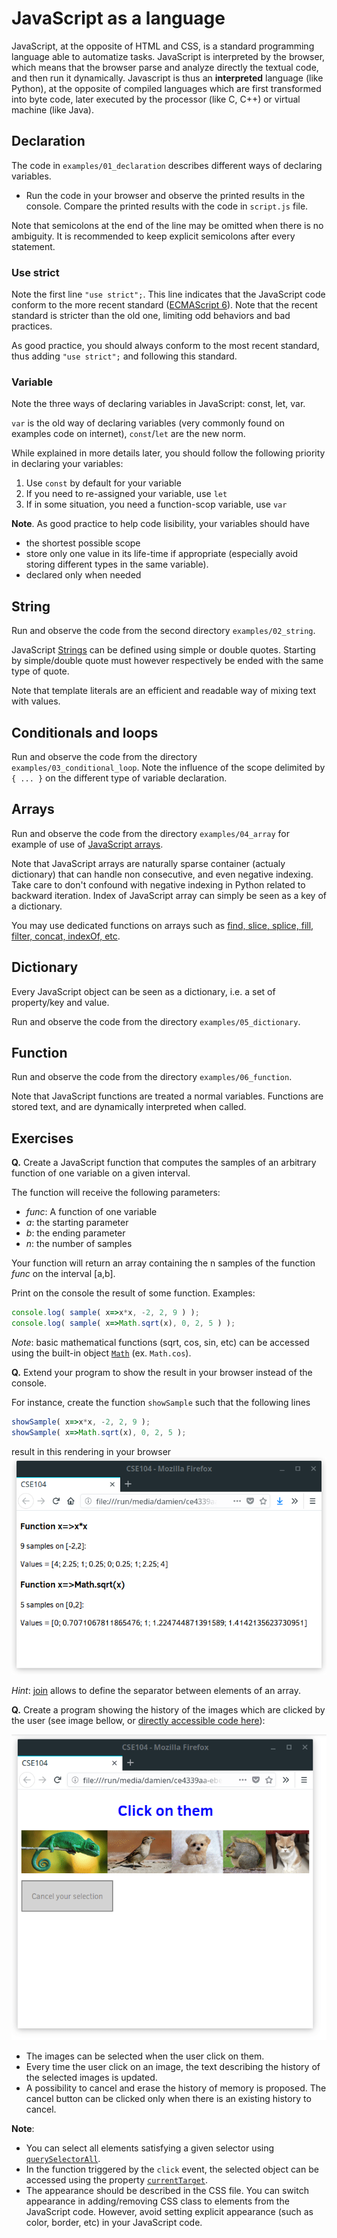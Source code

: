 # JavaScript as a language


JavaScript, at the opposite of HTML and CSS, is a standard programming language able to automatize tasks. JavaScript is interpreted by the browser, which means that the browser parse and analyze directly the textual code, and then run it dynamically.
Javascript is thus an __interpreted__ language (like Python), at the opposite of compiled languages which are first transformed into byte code, later executed by the processor (like C, C++) or virtual machine (like Java).

## Declaration

The code in `examples/01_declaration` describes different ways of declaring variables.

* Run the code in your browser and observe the printed results in the console. Compare the printed results with the code in `script.js` file.

Note that semicolons at the end of the line may be omitted when there is no ambiguity. It is recommended to keep explicit semicolons after every statement.

### Use strict 

Note the first line `"use strict";`.
This line indicates that the JavaScript code conform to the more recent standard ([ECMAScript 6](http://es6-features.org)). Note that the recent standard is stricter than the old one, limiting odd behaviors and bad practices.

As good practice, you should always conform to the most recent standard, thus adding `"use strict";` and following this standard.

### Variable

Note the three ways of declaring variables in JavaScript: const, let, var.

`var` is the old way of declaring variables (very commonly found on examples code on internet), `const`/`let` are the new norm.

While explained in more details later, you should follow the following priority in declaring your variables:
1. Use `const` by default for your variable
1. If you need to re-assigned your variable, use `let`
1. If in some situation, you need a function-scop variable, use `var`

__Note__. As good practice to help code lisibility, your variables should have
* the shortest possible scope
* store only one value in its life-time if appropriate (especially avoid storing different types in the same variable).
* declared only when needed

## String

Run and observe the code from the second directory `examples/02_string`.

JavaScript [Strings](https://developer.mozilla.org/en-US/docs/Web/JavaScript/Reference/Global_Objects/String) can be defined using simple or double quotes. Starting by simple/double quote must however respectively be ended with the same type of quote.

Note that template literals are an efficient and readable way of mixing text with values.

## Conditionals and loops


Run and observe the code from the directory `examples/03_conditional_loop`. Note the influence of the scope delimited by `{ ... }` on the different type of variable declaration.

## Arrays

Run and observe the code from the directory `examples/04_array` for example of use of [JavaScript arrays](https://developer.mozilla.org/en-US/docs/Web/JavaScript/Reference/Global_Objects/Array).

Note that JavaScript arrays are naturally sparse container (actualy dictionary) that can handle non consecutive, and even negative indexing. Take care to don't confound with negative indexing in Python related to backward iteration.
Index of JavaScript array can simply be seen as a key of a dictionary.

You may use dedicated functions on arrays such as [find, slice, splice, fill, filter, concat, indexOf, etc](https://developer.mozilla.org/en-US/docs/Web/JavaScript/Reference/Global_Objects/Array).

## Dictionary

Every JavaScript object can be seen as a dictionary, i.e. a set of property/key and value.

Run and observe the code from the directory `examples/05_dictionary`.

## Function

Run and observe the code from the directory `examples/06_function`.

Note that JavaScript functions are treated a normal variables. Functions are stored text, and are dynamically interpreted when called.


## Exercises

__Q.__ Create a JavaScript function that computes the samples of an arbitrary function of one variable on a given interval.

The function will receive the following parameters:
* _func_: A function of one variable
* _a_: the starting parameter
* _b_: the ending parameter
* _n_: the number of samples

Your function will return an array containing the n samples of the function _func_ on the interval [a,b].

Print on the console the result of some function. 
Examples:
```javascript
console.log( sample( x=>x*x, -2, 2, 9 ) );
console.log( sample( x=>Math.sqrt(x), 0, 2, 5 ) );
```

_Note_: basic mathematical functions (sqrt, cos, sin, etc) can be accessed using the built-in object [`Math`](https://developer.mozilla.org/en-US/docs/Web/JavaScript/Reference/Global_Objects/Math) (ex. `Math.cos`).


__Q.__ Extend your program to show the result in your browser instead of the console.

For instance, create the function `showSample` such that the following lines

```javascript
showSample( x=>x*x, -2, 2, 9 );
showSample( x=>Math.sqrt(x), 0, 2, 5 );
```

result in this rendering in your browser
![](pics/functions.png)

_Hint_: [join](https://developer.mozilla.org/en-US/docs/Web/JavaScript/Reference/Global_Objects/Array/join) allows to define the separator between elements of an array.

__Q.__ Create a program showing the history of the images which are clicked by the user (see image bellow, or [directly accessible code here](https://imagecomputing.net/damien.rohmer/teaching/2017_2018/semester_2/CSE_104/online_exercices/B_javascript/03_javascript_language/click_image/)):

![](pics/image_click.apng)

* The images can be selected when the user click on them.
* Every time the user click on an image, the text describing the history of the selected images is updated.
* A possibility to cancel and erase the history of memory is proposed. The cancel button can be clicked only when there is an existing history to cancel.

__Note__: 
* You can select all elements satisfying a given selector using [`querySelectorAll`](https://developer.mozilla.org/en-US/docs/Web/API/Document/querySelectorAll).
* In the function triggered by the `click` event, the selected object can be accessed using the property [`currentTarget`](https://developer.mozilla.org/en-US/docs/Web/API/Event/currentTarget).
* The appearance should be described in the CSS file. You can switch appearance in adding/removing CSS class to elements from the JavaScript code. However, avoid setting explicit appearance (such as color, border, etc) in your JavaScript code.